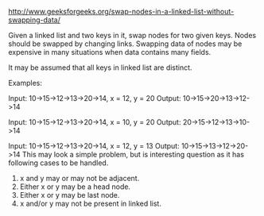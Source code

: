 http://www.geeksforgeeks.org/swap-nodes-in-a-linked-list-without-swapping-data/

Given a linked list and two keys in it, swap nodes for two given keys. Nodes should be swapped by changing links. 
Swapping data of nodes may be expensive in many situations when data contains many fields.

It may be assumed that all keys in linked list are distinct.

Examples:

Input:  10->15->12->13->20->14,  x = 12, y = 20
Output: 10->15->20->13->12->14

Input:  10->15->12->13->20->14,  x = 10, y = 20
Output: 20->15->12->13->10->14

Input:  10->15->12->13->20->14,  x = 12, y = 13
Output: 10->15->13->12->20->14
This may look a simple problem, but is interesting question as it has following cases to be handled.
1) x and y may or may not be adjacent.
2) Either x or y may be a head node.
3) Either x or y may be last node.
4) x and/or y may not be present in linked list.